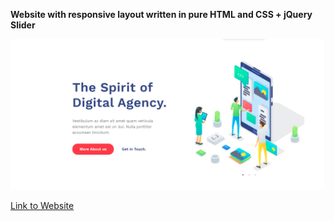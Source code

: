 **Website with responsive layout written in pure HTML and CSS + jQuery Slider**  
  
![fee-junior-screen](FEE-JuniorScreen.png)  

[Link to Website](https://stassras.github.io/FEE-Junior/)
